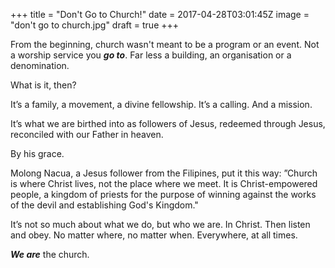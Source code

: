 +++
title = "Don't Go to Church!"
date = 2017-04-28T03:01:45Z
image = "don't go to church.jpg"
draft = true
+++

From the beginning, church wasn't meant to be a program or an event. Not a worship service you ***go to***. Far less a building, an organisation or a denomination. 

What is it, then?

It’s a family, a movement, a divine fellowship. It’s a calling.  And a mission. 

It’s what we are birthed into as followers of Jesus, redeemed through Jesus, reconciled with our Father in heaven. 

By his grace.

Molong Nacua, a Jesus follower from the Filipines, put it this way:
”Church is where Christ lives, not the place where we meet. It is Christ-empowered people, a kingdom of priests for the purpose of winning against the works of the devil and establishing God's Kingdom."

It’s not so much about what we do, but who we are. In Christ. Then listen and obey. No matter where, no matter when. Everywhere, at all times.

***We are*** the church.
